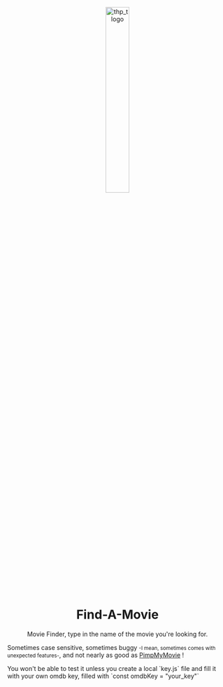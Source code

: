 <div>
  <p align="center" width="100%">
    <a href="https://www.thehackingproject.org/"><img width="33%" src="https://i0.wp.com/chromebooklive.com/wp-content/uploads/2018/11/the_hacking_project_logo.png?resize=620%2C171&ssl=1" width="20%" alt="thp_tlogo"/></a>
  </p>
</div>
</br></br>
<div>
  <h1 align="center" width="100%">Find-A-Movie</h1>
  <p align="center" width="100%">Movie Finder, type in the name of the movie you're looking for.
  </p>
  <p>Sometimes case sensitive, sometimes buggy <small>-I mean, sometimes comes with unexpected features-</small>, and not nearly as good as <a href="http://pimpmymovie.herokuapp.com/">PimpMyMovie</a> !</p>
  <p>You won't be able to test it unless you create a local `key.js` file and fill it with your own omdb key, filled with `const omdbKey = "your_key"`</p>
</div>
